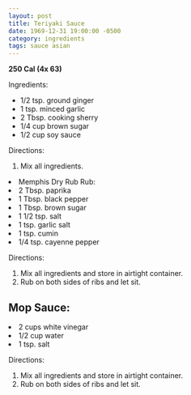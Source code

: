 ```yaml
---
layout: post
title: Teriyaki Sauce
date: 1969-12-31 19:00:00 -0500
category: ingredients
tags: sauce asian
---
```

<b>250 Cal (4x 63)</b>
<p>Ingredients:</p><ul>
<li>1/2 tsp.	ground ginger</li>
<li>1 tsp.	minced garlic</li>
<li>2 Tbsp.	cooking sherry</li>
<li>1/4 cup	brown sugar</li>
<li>1/2 cup	soy sauce</li>
</ul>
<p>Directions:</p>
<ol>
<li>Mix all ingredients.</li>
</ol>
<li>Memphis Dry Rub Rub:</li>
<li>2 Tbsp.	paprika</li>
<li>1 Tbsp.	black pepper</li>
<li>1 Tbsp.	brown sugar</li>
<li>1 1/2 tsp.	salt</li>
<li>1 tsp.	garlic salt</li>
<li>1 tsp.	cumin</li>
<li>1/4 tsp.	cayenne pepper</li>
</ul>
<p>Directions:</p>
<ol>
<li>Mix all ingredients and store in airtight container.</li>
<li>Rub on both sides of ribs and let sit.</li>
</ol>
<h2>Mop Sauce:</h2>
<li>2 cups	white vinegar</li>
<li>1/2 cup	water</li>
<li>1 tsp.	salt</li>
</ul>
<p>Directions:</p>
<ol>
<li>Mix all ingredients and store in airtight container.</li>
<li>Rub on both sides of ribs and let sit.</li>
</ol>
